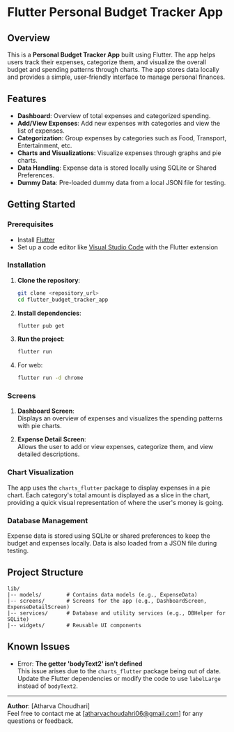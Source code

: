 
# Flutter Personal Budget Tracker App

## Overview

This is a **Personal Budget Tracker App** built using Flutter. The app helps users track their expenses, categorize them, and visualize the overall budget and spending patterns through charts. The app stores data locally and provides a simple, user-friendly interface to manage personal finances.

## Features

- **Dashboard**: Overview of total expenses and categorized spending.
- **Add/View Expenses**: Add new expenses with categories and view the list of expenses.
- **Categorization**: Group expenses by categories such as Food, Transport, Entertainment, etc.
- **Charts and Visualizations**: Visualize expenses through graphs and pie charts.
- **Data Handling**: Expense data is stored locally using SQLite or Shared Preferences.
- **Dummy Data**: Pre-loaded dummy data from a local JSON file for testing.

## Getting Started

### Prerequisites

- Install [Flutter](https://flutter.dev/docs/get-started/install)
- Set up a code editor like [Visual Studio Code](https://code.visualstudio.com/) with the Flutter extension

### Installation

1. **Clone the repository**:
   ```bash
   git clone <repository_url>
   cd flutter_budget_tracker_app
   ```

2. **Install dependencies**:
   ```bash
   flutter pub get
   ```

3. **Run the project**:
   ```bash
   flutter run
   ```

4. For web:
   ```bash
   flutter run -d chrome
   ```

### Screens

1. **Dashboard Screen**:  
   Displays an overview of expenses and visualizes the spending patterns with pie charts.
   
2. **Expense Detail Screen**:  
   Allows the user to add or view expenses, categorize them, and view detailed descriptions.

### Chart Visualization

The app uses the `charts_flutter` package to display expenses in a pie chart. Each category's total amount is displayed as a slice in the chart, providing a quick visual representation of where the user's money is going.

### Database Management

Expense data is stored using SQLite or shared preferences to keep the budget and expenses locally. Data is also loaded from a JSON file during testing.

## Project Structure

```
lib/
|-- models/        # Contains data models (e.g., ExpenseData)
|-- screens/       # Screens for the app (e.g., DashboardScreen, ExpenseDetailScreen)
|-- services/      # Database and utility services (e.g., DBHelper for SQLite)
|-- widgets/       # Reusable UI components
```

## Known Issues

- Error: **The getter 'bodyText2' isn't defined**  
   This issue arises due to the `charts_flutter` package being out of date. Update the Flutter dependencies or modify the code to use `labelLarge` instead of `bodyText2`.



---

**Author**: [Atharva Choudhari]  
Feel free to contact me at [atharvachoudahri06@gmail.com] for any questions or feedback.
